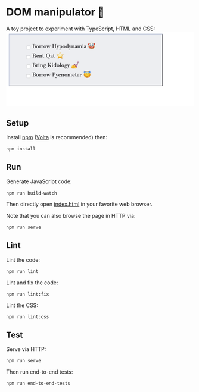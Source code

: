 # DOM manipulator 🧪

A toy project to experiment with TypeScript, HTML and CSS:
![Preview](./preview.gif)

## Setup

Install [npm](https://docs.npmjs.com/cli/) ([Volta](https://volta.sh) is recommended) then:

    npm install

## Run

Generate JavaScript code:

    npm run build-watch

Then directly open [index.html](./index.html) in your favorite web browser.

Note that you can also browse the page in HTTP via:

    npm run serve

## Lint

Lint the code:

    npm run lint

Lint and fix the code:

    npm run lint:fix

Lint the CSS:

    npm run lint:css

## Test

Serve via HTTP:

    npm run serve

Then run end-to-end tests:

    npm run end-to-end-tests
